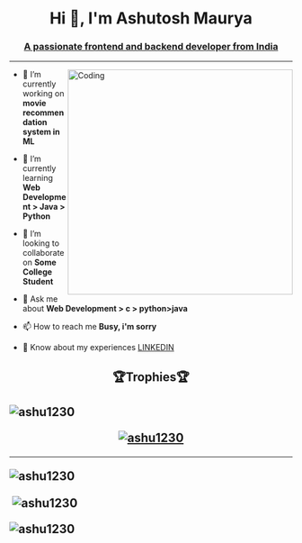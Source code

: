 <!----[![https://1.bp.blogspot.com//-7A4WynwLsMw//XbBpCXG8fHI//AAAAAAAAMt4//uOa1bpLskYgrwGbllhSu2SDj_Mig8SXJQCLcBGAsYHQ//s1600//2000_600px.gif]---->

<h1 align="center">Hi 👋, I'm Ashutosh Maurya</h1>

<h3 align="center"><u>A passionate frontend and backend  developer from India</u></h3>

<hr>

<img align="right" alt="Coding" width="400" src="https://img.freepik.com//premium-photo//3d-illustration-web-development-concept-programming-coding_250043-330.jpg?size=626&ext=jpg" >

- 🔭 I’m currently working on **movie recommendation system in ML**

- 🌱 I’m currently learning **Web Development > Java > Python**

- 👯 I’m looking to collaborate on **Some College Student**

<!----- 🤝 I’m looking for help with **......**

- 👨‍💻 All of my projects are available at [....](....)

- 📝 I regularly write articles on [.....](.....)---->

- 💬 Ask me about **Web Development > c > python>java**

- 📫 How to reach me **Busy, i'm sorry**

- 📄 Know about my experiences [LINKEDIN](https://www.linkedin.com/in/ashu1230)

<h2 align="center">🏆Trophies🏆<h2>
  
<p align="left"> <img src="https://komarev.com/ghpvc/?username=ashu1230&label=Profile%20views&color=0e75b6&style=flat" alt="ashu1230" /> </p>

<p align="center" > <a href="https://github.com/ryo-ma/github-profile-trophy"><img src="https://github-profile-trophy.vercel.app/?username=ashu1230" alt="ashu1230" /></a> </p>

<!---

<h3 align="left">Connect with me:-</h3>
  
<p align="center">
  
<a href="https://twitter.com/ashu1230" target="blank"><img align="center" src="https://raw.githubusercontent.com/rahuldkjain/github-profile-readme-generator/master/src/images/icons/Social/twitter.svg" alt="ashu1230" height="30" width="40" /></a>

<a href="https://linkedin.com/in/ashu1230" target="blank"><img align="center" src="https://raw.githubusercontent.com/rahuldkjain/github-profile-readme-generator/master/src/images/icons/Social/linked-in-alt.svg" alt="ashu1230" height="30" width="40" /></a>

<a href="https://stackoverflow.com/users/ashu1230" target="blank"><img align="center" src="https://raw.githubusercontent.com/rahuldkjain/github-profile-readme-generator/master/src/images/icons/Social/stack-overflow.svg" alt="ashu1230" height="30" width="40" /></a>

<a href="https://kaggle.com/ashu1230" target="blank"><img align="center" src="https://raw.githubusercontent.com/rahuldkjain/github-profile-readme-generator/master/src/images/icons/Social/kaggle.svg" alt="ashu1230" height="30" width="40" /></a>

<a href="https://fb.com/ashu1230" target="blank"><img align="center" src="https://raw.githubusercontent.com/rahuldkjain/github-profile-readme-generator/master/src/images/icons/Social/facebook.svg" alt="ashu1230" height="30" width="40" /></a>

<a href="https://instagram.com/ashu1230" target="blank"><img align="center" src="https://raw.githubusercontent.com/rahuldkjain/github-profile-readme-generator/master/src/images/icons/Social/instagram.svg" alt="ashu1230" height="30" width="40" /></a>

<a href="https://www.hackerrank.com/ashu1230" target="blank"><img align="center" src="https://raw.githubusercontent.com/rahuldkjain/github-profile-readme-generator/master/src/images/icons/Social/hackerrank.svg" alt="ashu1230" height="30" width="40" /></a>

<a href="https://www.leetcode.com/ashu1230" target="blank"><img align="center" src="https://raw.githubusercontent.com/rahuldkjain/github-profile-readme-generator/master/src/images/icons/Social/leet-code.svg" alt="ashu1230" height="30" width="40" /></a>

<a href="https://www.hackerearth.com/ashu1230" target="blank"><img align="center" src="https://raw.githubusercontent.com/rahuldkjain/github-profile-readme-generator/master/src/images/icons/Social/hackerearth.svg" alt="ashu1230" height="30" width="40" /></a>

<a href="https://auth.geeksforgeeks.org/user/ashu1230" target="blank"><img align="center" src="https://raw.githubusercontent.com/rahuldkjain/github-profile-readme-generator/master/src/images/icons/Social/geeks-for-geeks.svg" alt="ashu1230" height="30" width="40" /></a>
</p>
  
<hr>
  
<h3 align="left">Languages and Tools:-</h3>
  
<p align="center">
<a href="https://www.arduino.cc/" target="_blank" rel="noreferrer"> <img src="https://cdn.worldvectorlogo.com/logos/arduino-1.svg" alt="arduino" width="40" height="40"/> </a> <a href="https://aws.amazon.com" target="_blank" rel="noreferrer"> 

<img src="https://raw.githubusercontent.com/devicons/devicon/master/icons/amazonwebservices/amazonwebservices-original-wordmark.svg" alt="aws" width="40" height="40"/> </a> <a href="https://www.blender.org/" target="_blank" rel="noreferrer"> <img src="https://download.blender.org/branding/community/blender_community_badge_white.svg" alt="blender" width="40" height="40"/> </a> <a href="https://www.cprogramming.com/" target="_blank" rel="noreferrer"> <img src="https://raw.githubusercontent.com/devicons/devicon/master/icons/c/c-original.svg" alt="c" width="40" height="40"/> </a> <a href="https://www.w3schools.com/css/" target="_blank" rel="noreferrer"> <img src="https://raw.githubusercontent.com/devicons/devicon/master/icons/css3/css3-original-wordmark.svg" alt="css3" width="40" height="40"/> </a> <a href="https://cloud.google.com" target="_blank" rel="noreferrer"> <img src="https://www.vectorlogo.zone/logos/google_cloud/google_cloud-icon.svg" alt="gcp" width="40" height="40"/> </a> <a href="https://git-scm.com/" target="_blank" rel="noreferrer"> <img src="https://www.vectorlogo.zone/logos/git-scm/git-scm-icon.svg" alt="git" width="40" height="40"/> </a> <a href="https://golang.org" target="_blank" rel="noreferrer"> <img src="https://raw.githubusercontent.com/devicons/devicon/master/icons/go/go-original.svg" alt="go" width="40" height="40"/> </a> <a href="https://www.w3.org/html/" target="_blank" rel="noreferrer"> <img src="https://raw.githubusercontent.com/devicons/devicon/master/icons/html5/html5-original-wordmark.svg" alt="html5" width="40" height="40"/> </a> <a href="https://www.adobe.com/in/products/illustrator.html" target="_blank" rel="noreferrer"> <img src="https://www.vectorlogo.zone/logos/adobe_illustrator/adobe_illustrator-icon.svg" alt="illustrator" width="40" height="40"/> </a> <a href="https://www.java.com" target="_blank" rel="noreferrer"> <img src="https://raw.githubusercontent.com/devicons/devicon/master/icons/java/java-original.svg" alt="java" width="40" height="40"/> </a> <a href="https://developer.mozilla.org/en-US/docs/Web/JavaScript" target="_blank" rel="noreferrer"> <img src="https://raw.githubusercontent.com/devicons/devicon/master/icons/javascript/javascript-original.svg" alt="javascript" width="40" height="40"/> </a> <a href="https://kotlinlang.org" target="_blank" rel="noreferrer"> <img src="https://www.vectorlogo.zone/logos/kotlinlang/kotlinlang-icon.svg" alt="kotlin" width="40" height="40"/> </a> <a href="https://www.linux.org/" target="_blank" rel="noreferrer"> <img src="https://raw.githubusercontent.com/devicons/devicon/master/icons/linux/linux-original.svg" alt="linux" width="40" height="40"/> </a> <a href="https://www.microsoft.com/en-us/sql-server" target="_blank" rel="noreferrer"> <img src="https://www.svgrepo.com/show/303229/microsoft-sql-server-logo.svg" alt="mssql" width="40" height="40"/> </a> <a href="https://www.mysql.com/" target="_blank" rel="noreferrer"> <img src="https://raw.githubusercontent.com/devicons/devicon/master/icons/mysql/mysql-original-wordmark.svg" alt="mysql" width="40" height="40"/> </a> <a href="https://nodejs.org" target="_blank" rel="noreferrer"> <img src="https://raw.githubusercontent.com/devicons/devicon/master/icons/nodejs/nodejs-original-wordmark.svg" alt="nodejs" width="40" height="40"/> </a> <a href="https://pandas.pydata.org/" target="_blank" rel="noreferrer"> <img src="https://raw.githubusercontent.com/devicons/devicon/2ae2a900d2f041da66e950e4d48052658d850630/icons/pandas/pandas-original.svg" alt="pandas" width="40" height="40"/> </a> <a href="https://www.photoshop.com/en" target="_blank" rel="noreferrer"> <img src="https://raw.githubusercontent.com/devicons/devicon/master/icons/photoshop/photoshop-line.svg" alt="photoshop" width="40" height="40"/> </a> <a href="https://www.python.org" target="_blank" rel="noreferrer"> <img src="https://raw.githubusercontent.com/devicons/devicon/master/icons/python/python-original.svg" alt="python" width="40" height="40"/> </a> <a href="https://reactjs.org/" target="_blank" rel="noreferrer"> <img src="https://raw.githubusercontent.com/devicons/devicon/master/icons/react/react-original-wordmark.svg" alt="react" width="40" height="40"/> </a> <a href="https://scikit-learn.org/" target="_blank" rel="noreferrer"> <img src="https://upload.wikimedia.org/wikipedia/commons/0/05/Scikit_learn_logo_small.svg" alt="scikit_learn" width="40" height="40"/> </a><a href="https://www.adobe.com/products/xd.html" target="_blank" rel="noreferrer"> <img src="https://cdn.worldvectorlogo.com/logos/adobe-xd.svg" alt="xd" width="40" height="40"/> </a> </p>
  
  -->

<hr>

<p><img align="center" src="https://github-readme-stats.vercel.app/api/top-langs?username=ashu1230&show_icons=true&locale=en&layout=compact" alt="ashu1230" / ></p>
  
<!--this is done----> 
  
<p>&nbsp;<img align="center" src="https://github-readme-stats.vercel.app/api?username=ashu1230&show_icons=true&locale=en" alt="ashu1230" /></p>

<p><img align="center" src="https://github-readme-streak-stats.herokuapp.com/?user=ashu1230&" alt="ashu1230" /></p>

